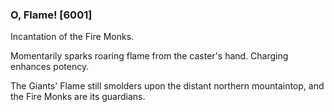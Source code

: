 ### O, Flame! [6001]

Incantation of the Fire Monks.

Momentarily sparks roaring flame from the caster's hand. Charging enhances potency.

The Giants' Flame still smolders upon the distant northern mountaintop, and the Fire Monks are its guardians.